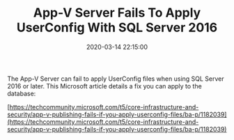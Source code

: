 ﻿---
title: 'App-V Server Fails To Apply UserConfig With SQL Server 2016'
slug: app-v-server-fails-to-apply-userconfig-with-sql-server-2016
date: '2020-03-14 22:15:00'
layout: single
classes: wide
categories:
  - App-V
tags:
  - App-V
---

The App-V Server can fail to apply UserConfig files when using SQL Server 2016 or later. This Microsoft article details a fix you can apply to the database:

[https://techcommunity.microsoft.com/t5/core-infrastructure-and-security/app-v-publishing-fails-if-you-apply-userconfig-files/ba-p/1182039](https://techcommunity.microsoft.com/t5/core-infrastructure-and-security/app-v-publishing-fails-if-you-apply-userconfig-files/ba-p/1182039)